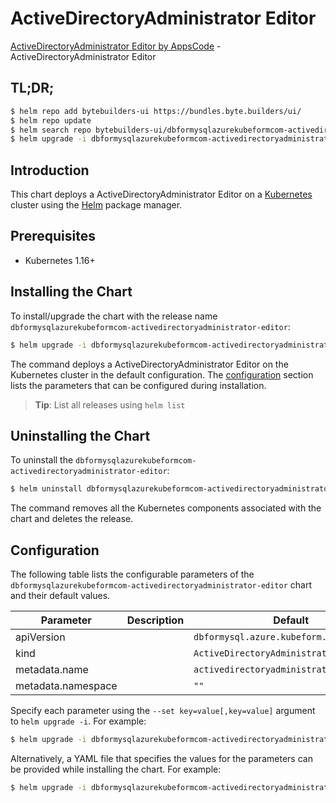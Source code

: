 # ActiveDirectoryAdministrator Editor

[ActiveDirectoryAdministrator Editor by AppsCode](https://byte.builders) - ActiveDirectoryAdministrator Editor

## TL;DR;

```bash
$ helm repo add bytebuilders-ui https://bundles.byte.builders/ui/
$ helm repo update
$ helm search repo bytebuilders-ui/dbformysqlazurekubeformcom-activedirectoryadministrator-editor --version=v0.4.16
$ helm upgrade -i dbformysqlazurekubeformcom-activedirectoryadministrator-editor bytebuilders-ui/dbformysqlazurekubeformcom-activedirectoryadministrator-editor -n default --create-namespace --version=v0.4.16
```

## Introduction

This chart deploys a ActiveDirectoryAdministrator Editor on a [Kubernetes](http://kubernetes.io) cluster using the [Helm](https://helm.sh) package manager.

## Prerequisites

- Kubernetes 1.16+

## Installing the Chart

To install/upgrade the chart with the release name `dbformysqlazurekubeformcom-activedirectoryadministrator-editor`:

```bash
$ helm upgrade -i dbformysqlazurekubeformcom-activedirectoryadministrator-editor bytebuilders-ui/dbformysqlazurekubeformcom-activedirectoryadministrator-editor -n default --create-namespace --version=v0.4.16
```

The command deploys a ActiveDirectoryAdministrator Editor on the Kubernetes cluster in the default configuration. The [configuration](#configuration) section lists the parameters that can be configured during installation.

> **Tip**: List all releases using `helm list`

## Uninstalling the Chart

To uninstall the `dbformysqlazurekubeformcom-activedirectoryadministrator-editor`:

```bash
$ helm uninstall dbformysqlazurekubeformcom-activedirectoryadministrator-editor -n default
```

The command removes all the Kubernetes components associated with the chart and deletes the release.

## Configuration

The following table lists the configurable parameters of the `dbformysqlazurekubeformcom-activedirectoryadministrator-editor` chart and their default values.

|     Parameter      | Description |                       Default                       |
|--------------------|-------------|-----------------------------------------------------|
| apiVersion         |             | <code>dbformysql.azure.kubeform.com/v1alpha1</code> |
| kind               |             | <code>ActiveDirectoryAdministrator</code>           |
| metadata.name      |             | <code>activedirectoryadministrator</code>           |
| metadata.namespace |             | <code>""</code>                                     |


Specify each parameter using the `--set key=value[,key=value]` argument to `helm upgrade -i`. For example:

```bash
$ helm upgrade -i dbformysqlazurekubeformcom-activedirectoryadministrator-editor bytebuilders-ui/dbformysqlazurekubeformcom-activedirectoryadministrator-editor -n default --create-namespace --version=v0.4.16 --set apiVersion=dbformysql.azure.kubeform.com/v1alpha1
```

Alternatively, a YAML file that specifies the values for the parameters can be provided while
installing the chart. For example:

```bash
$ helm upgrade -i dbformysqlazurekubeformcom-activedirectoryadministrator-editor bytebuilders-ui/dbformysqlazurekubeformcom-activedirectoryadministrator-editor -n default --create-namespace --version=v0.4.16 --values values.yaml
```
